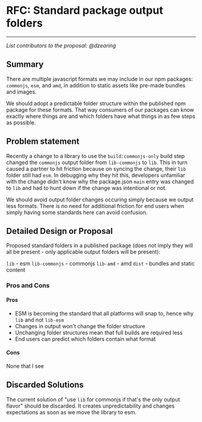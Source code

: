 # RFC: Standard package output folders

---

_List contributors to the proposal: @dzearing_

## Summary

There are multiple javascript formats we may include in our npm packages: `commonjs`, `esm`, and `amd`, in addition to static assets like pre-made bundles and images.

We should adopt a predictable folder structure within the published npm package for these formats. That way consumers of our packages can know exactly where things are and which folders have what things in as few steps as possible.

## Problem statement

Recently a change to a library to use the `build:commonjs-only` build step changed the `commonjs` output folder from `lib-commonjs` to `lib`. This in turn caused a partner to hit friction because on syncing the change, their `lib` folder still had `esm`. In debugging why they hit this, developers unfamiliar with the change didn't know why the package.json `main` entry was changed to `lib` and had to hunt down if the change was intentional or not.

We should avoid output folder changes occuring simply because we output less formats. There is no need for additional friction for end users when simply having some standards here can avoid confusion.

## Detailed Design or Proposal

Proposed standard folders in a published package (does not imply they will all be present - only applicable output folders will be present):

`lib` - esm
`lib-commonjs` - commonjs
`lib-amd` - amd
`dist` - bundles and static content

### Pros and Cons

#### Pros

- ESM is becoming the standard that all platforms will snap to, hence why `lib` and not `lib-esm`
- Changes in output won't change the folder structure
- Unchanging folder structures mean that full builds are required less
- End users can predict which folders contain what format

#### Cons

None that I see

## Discarded Solutions

The current solution of "use `lib` for commonjs if that's the only output flavor" should be discarded. It creates unpredictability and changes expectations as soon as we move the library to esm.
